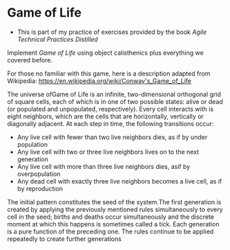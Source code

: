 # Game of Life

* This is part of my practice of exercises provided by the book _Agile Technical Practices Distilled_

Implement _Game of Life_ using object calisthenics plus everything we covered before.

For those no familiar with this game, here is a description adapted from Wikipedia:
https://en.wikipedia.org/wiki/Conway's_Game_of_Life

The universe ofGame of Life is an infinite, two-dimensional orthogonal grid of square cells,
each of which is in one of two possible states: alive or dead (or populated and unpopulated, respectively).
Every cell interacts with is eight neighbors, which are the cells that are horizontally, vertically
or diagonally adjacent. At each step in time, the following transitions occur:

* Any live cell with fewer than two live neighbors dies, as if by under population
* Any live cell with two or three live neighbors lives on to the next generation
* Any live cell with more than three live neighbors dies, asif by overpopulation
* Any dead cell with exactly three live neighbors becomes a live cell, as if by reproduction

The initial pattern constitutes the seed of the system.The first generation is created by applying the
previously mentioned rules simultaneously to every cell in the seed; births and deaths occur simultaneously
and the discrete moment at which this happens is sometimes called a tick. Each generation is a pure function of
the preceding one. The rules continue to be applied repeatedly to create further generations